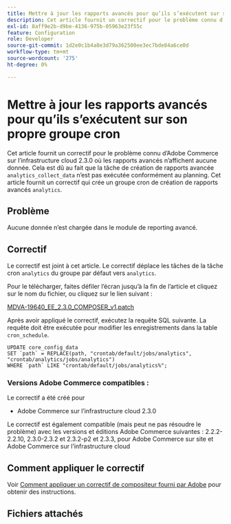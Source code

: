 ```yaml
---
title: Mettre à jour les rapports avancés pour qu’ils s’exécutent sur son propre groupe cron
description: Cet article fournit un correctif pour le problème connu d’Adobe Commerce sur l’infrastructure cloud 2.3.0 où les rapports avancés n’affichent aucune donnée. Cela est dû au fait que la tâche de création de rapports avancée "analytics_collect_data" n’est pas exécutée conformément au planning. Cet article fournit un correctif qui crée un groupe cron de création de rapports avancés "analytics".
exl-id: 8aff9e2b-d9be-4136-975b-05963e23f55c
feature: Configuration
role: Developer
source-git-commit: 1d2e0c1b4a8e3d79a362500ee3ec7bde84a6ce0d
workflow-type: tm+mt
source-wordcount: '275'
ht-degree: 0%

---
```


# Mettre à jour les rapports avancés pour qu’ils s’exécutent sur son propre groupe cron

Cet article fournit un correctif pour le problème connu d’Adobe Commerce sur l’infrastructure cloud 2.3.0 où les rapports avancés n’affichent aucune donnée. Cela est dû au fait que la tâche de création de rapports avancée `analytics_collect_data` n’est pas exécutée conformément au planning. Cet article fournit un correctif qui crée un groupe cron de création de rapports avancés `analytics`.

## Problème

Aucune donnée n’est chargée dans le module de reporting avancé.

## Correctif

Le correctif est joint à cet article. Le correctif déplace les tâches de la tâche cron `analytics` du groupe par défaut vers `analytics`.

Pour le télécharger, faites défiler l’écran jusqu’à la fin de l’article et cliquez sur le nom du fichier, ou cliquez sur le lien suivant :

[MDVA-19640\_EE\_2.3.0\_COMPOSER\_v1.patch](assets/MDVA-19640_EE_2.3.0_COMPOSER_v1.patch.zip)

Après avoir appliqué le correctif, exécutez la requête SQL suivante. La requête doit être exécutée pour modifier les enregistrements dans la table `cron_schedule`.

```
UPDATE core_config_data
SET `path` = REPLACE(path, "crontab/default/jobs/analytics", "crontab/analytics/jobs/analytics")
WHERE `path` LIKE "crontab/default/jobs/analytics%";
```

### Versions Adobe Commerce compatibles :

Le correctif a été créé pour

* Adobe Commerce sur l’infrastructure cloud 2.3.0

Le correctif est également compatible (mais peut ne pas résoudre le problème) avec les versions et éditions Adobe Commerce suivantes : 2.2.2-2.2.10, 2.3.0-2.3.2 et 2.3.2-p2 et 2.3.3, pour Adobe Commerce sur site et Adobe Commerce sur l’infrastructure cloud

## Comment appliquer le correctif

Voir [Comment appliquer un correctif de compositeur fourni par Adobe](/help/how-to/general/how-to-apply-a-composer-patch-provided-by-magento.md) pour obtenir des instructions.

## Fichiers attachés
